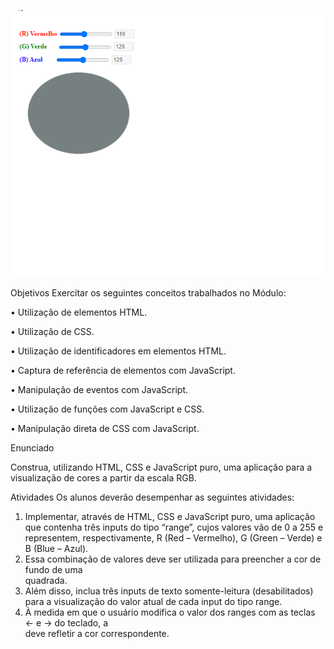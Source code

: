 ![seletor de cores](seletor.gif)

Objetivos
Exercitar os seguintes conceitos trabalhados no Módulo:

•	Utilização de elementos HTML.

•	Utilização de CSS.

•	Utilização de identificadores em elementos HTML.

•	Captura de referência de elementos com JavaScript.

•	Manipulação de eventos com JavaScript.

•	Utilização de funções com JavaScript e CSS.

•	Manipulação direta de CSS com JavaScript.
 
Enunciado

Construa, utilizando HTML, CSS e JavaScript puro, uma aplicação para a visualização de cores a partir da escala RGB.
 
Atividades
Os alunos deverão desempenhar as seguintes atividades:
1.	Implementar, através de HTML, CSS e JavaScript puro, uma aplicação que contenha três inputs do tipo “range”, cujos valores vão de 0 a 255 e representem, respectivamente, R (Red – Vermelho), G (Green – Verde) e B (Blue – Azul).
2.	Essa combinação de valores deve ser utilizada para preencher a cor de fundo de uma <div> quadrada.
3.	Além disso, inclua três inputs de texto somente-leitura (desabilitados) para a visualização do valor atual de cada input do tipo range.
4.	À medida em que o usuário modifica o valor dos ranges com as teclas ← e → do teclado, a <div> deve refletir a cor correspondente.
